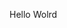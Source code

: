 Hello Wolrd








































































































































































































































































































































































































































































































































































































































































































































































































































































































































































































































































































































































































































































































































































































































































































































































